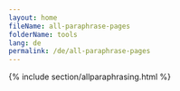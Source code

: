 ```yaml
---
layout: home
fileName: all-paraphrase-pages
folderName: tools
lang: de
permalink: /de/all-paraphrase-pages
---
```

{% include section/allparaphrasing.html %}